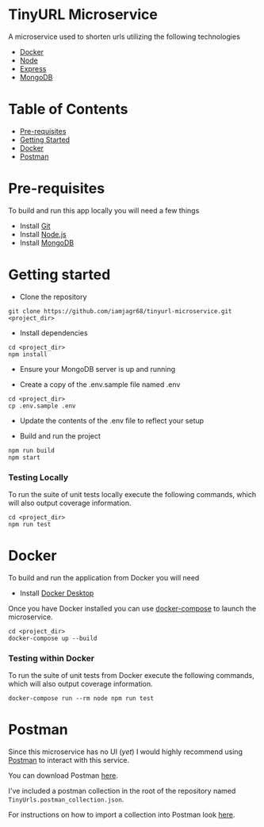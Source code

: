 # TinyURL Microservice
A microservice used to shorten urls utilizing the following technologies
* [Docker][1]
* [Node][2]
* [Express][3]
* [MongoDB][4]

# Table of Contents
* [Pre-requisites](#pre-requisites)
* [Getting Started](#getting-started)
* [Docker](#docker)
* [Postman](#postman)
    
# Pre-requisites
To build and run this app locally you will need a few things
* Install [Git][5]
* Install [Node.js][2]
* Install [MongoDB][6]

# Getting started
* Clone the repository
```
git clone https://github.com/iamjagr68/tinyurl-microservice.git <project_dir>
```

* Install dependencies
```
cd <project_dir>
npm install
```

* Ensure your MongoDB server is up and running

* Create a copy of the .env.sample file named .env
```
cd <project_dir>
cp .env.sample .env
``` 

* Update the contents of the .env file to reflect your setup

* Build and run the project
```
npm run build
npm start
```

### Testing Locally
To run the suite of unit tests locally execute the following
commands, which will also output coverage information.
```
cd <project_dir>
npm run test
``` 

# Docker
To build and run the application from Docker you will need
* Install [Docker Desktop][7]

Once you have Docker installed you can use [docker-compose][8]
to launch the microservice.

```
cd <project_dir>
docker-compose up --build
```

### Testing within Docker
To run the suite of unit tests from Docker execute the following
commands, which will also output coverage information.
```
docker-compose run --rm node npm run test
```
 
# Postman
Since this microservice has no UI (*yet*) I would highly recommend using
[Postman][9] to interact with this service.

You can download Postman [here][10].

I've included a postman collection in the root of the repository
named `TinyUrls.postman_collection.json`.

For instructions on how to import a collection into Postman look [here][11].

[1]:https://www.docker.com/
[2]:https://nodejs.org/en/
[3]:https://expressjs.com/
[4]:https://www.mongodb.com/
[5]:https://git-scm.com/downloads
[6]:https://www.mongodb.com/try/download/community
[7]:https://www.docker.com/get-started
[8]:https://docs.docker.com/compose/
[9]:https://www.postman.com/
[10]:https://www.postman.com/downloads/
[11]:https://learning.postman.com/docs/getting-started/importing-and-exporting-data/